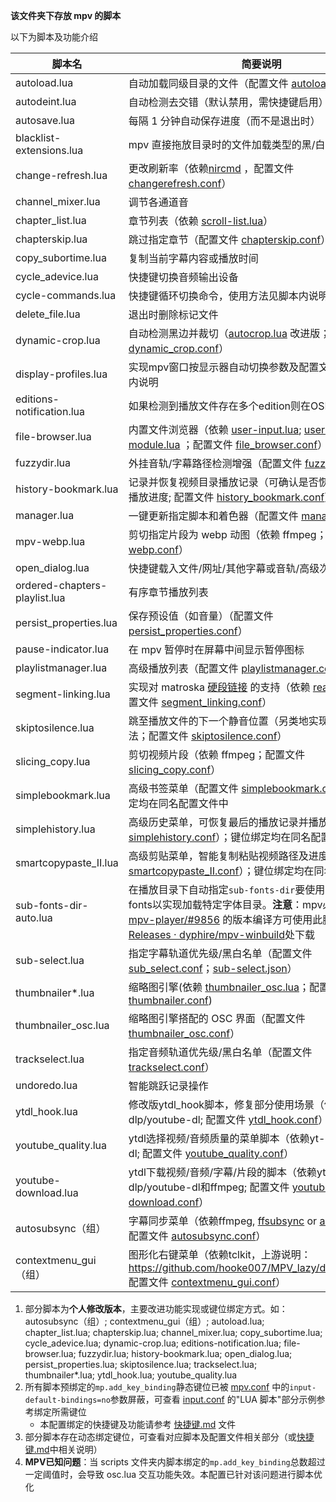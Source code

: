 **该文件夹下存放 mpv 的脚本**

以下为脚本及功能介绍

| 脚本名 | 简要说明 |
| --- | --- |
| autoload.lua | 自动加载同级目录的文件（配置文件 [autoload.conf](../script-opts/autoload.conf)） |
| autodeint.lua        | 自动检测去交错（默认禁用，需快捷键启用）       |
| autosave.lua         | 每隔 1 分钟自动保存进度（而不是退出时）  |
| blacklist-extensions.lua         | mpv 直接拖放目录时的文件加载类型的黑/白名单 |
| change-refresh.lua   | 更改刷新率（依赖[nircmd](https://www.nirsoft.net/utils/nircmd.html) ，配置文件 [changerefresh.conf](../script-opts/changerefresh.conf)） |
| channel_mixer.lua    | 调节各通道音                             |
| chapter_list.lua | 章节列表（依赖 [scroll-list.lua](../script-modules/scroll-list.lua)） |
| chapterskip.lua | 跳过指定章节（配置文件 [chapterskip.conf](../script-opts/chapterskip.conf)） |
| copy_subortime.lua | 复制当前字幕内容或播放时间 |
| cycle_adevice.lua | 快捷键切换音频输出设备 |
| cycle-commands.lua | 快捷键循环切换命令，使用方法见脚本内说明 |
| delete_file.lua | 退出时删除标记文件 |
| dynamic-crop.lua | 自动检测黑边并裁切（[autocrop.lua](https://github.com/mpv-player/mpv/blob/master/TOOLS/lua/autocrop.lua) 改进版；配置文件 [dynamic_crop.conf](../script-opts/dynamic_crop.conf)） |
| display-profiles.lua | 实现mpv窗口按显示器自动切换参数及配置文件，详见脚本内说明 |
| editions-notification.lua | 如果检测到播放文件存在多个edition则在OSD上提示 |
| file-browser.lua | 内置文件浏览器（依赖 [user-input.lua](../scripts/user-input.lua); [user-input-module.lua](../script-modules/user-input-module.lua) ；配置文件 [file_browser.conf](../script-opts/file_browser.conf)） |
| fuzzydir.lua | 外挂音轨/字幕路径检测增强（配置文件 [fuzzydir.conf](../script-opts/fuzzydir.conf)） |
| history-bookmark.lua | 记录并恢复视频目录播放记录（可确认是否恢复该目录上次播放进度; 配置文件 [history_bookmark.conf](../script-opts/history_bookmark.conf)） |
| manager.lua | 一键更新指定脚本和着色器（配置文件 [manager.json](../manager.json)） |
| mpv-webp.lua | 剪切指定片段为 webp 动图（依赖 ffmpeg；配置文件 [webp.conf](../script-opts/webp.conf)） |
| open_dialog.lua | 快捷键载入文件/网址/其他字幕或音轨/高级次字幕                  |
| ordered-chapters-playlist.lua | 有序章节播放列表 |
| persist_properties.lua | 保存预设值（如音量）（配置文件 [persist_properties.conf](../script-opts/persist_properties.conf)） |
| pause-indicator.lua | 在 mpv 暂停时在屏幕中间显示暂停图标 |
| playlistmanager.lua | 高级播放列表（配置文件 [playlistmanager.conf](../script-opts/playlistmanager.conf)） |
| segment-linking.lua | 实现对 matroska [硬段链接](https://www.ietf.org/archive/id/draft-ietf-cellar-matroska-06.html#name-hard-linking) 的支持（依赖  [read-file.lua](../script-modules/read-file.lua)；配置文件 [segment_linking.conf](../script-opts/segment_linking.conf)） |
| skiptosilence.lua | 跳至播放文件的下一个静音位置（另类地实现跳 op 的方法；配置文件 [skiptosilence.conf](../script-opts/skiptosilence.conf)） |
| slicing_copy.lua | 剪切视频片段（依赖 ffmpeg；配置文件 [slicing_copy.conf](../script-opts/slicing_copy.conf)） |
| simplebookmark.lua | 高级书签菜单（配置文件 [simplebookmark.conf](../script-opts/simplebookmark.conf)）；键位绑定均在同名配置文件中 |
| simplehistory.lua | 高级历史菜单，可恢复最后的播放记录并播放（配置文件 [simplehistory.conf](../script-opts/simplehistory.conf)）；键位绑定均在同名配置文件中 |
| smartcopypaste_II.lua        | 高级剪贴菜单，智能复制粘贴视频路径及进度（配置文件 [smartcopypaste_II.conf](../script-opts/smartcopypaste_II.conf)）；键位绑定均在同名配置文件中 |
| sub-fonts-dir-auto.lua | 在播放目录下自动指定`sub-fonts-dir`要使用的字体目录fonts以实现加载特定字体目录。**注意**：mpv必须以包含pr [mpv-player/#9856](https://github.com/mpv-player/mpv/pull/9856) 的版本编译方可使用此脚本，可在[Releases · dyphire/mpv-winbuild](https://github.com/dyphire/mpv-winbuild/releases)处下载 |
| sub-select.lua | 指定字幕轨道优先级/黑白名单（配置文件 [sub_select.conf](../script-opts/sub_select.conf)；[sub-select.json](../script-opts/sub-select.json)） |
| thumbnailer*.lua          | 缩略图引擎(依赖 [thumbnailer_osc.lua](../scripts/thumbnailer_osc.lua)；配置文件 [thumbnailer.conf](../script-opts/thumbnailer.conf)) |
| thumbnailer_osc.lua         | 缩略图引擎搭配的 OSC 界面（配置文件 [thumbnailer_osc.conf](../script-opts/thumbnailer_osc.conf)） |
| trackselect.lua               | 指定音频轨道优先级/黑白名单（配置文件 [trackselect.conf](../script-opts/trackselect.conf)） |
| undoredo.lua                  | 智能跳跃记录操作                                             |
| ytdl_hook.lua                  | 修改版ytdl_hook脚本，修复部分使用场景（依赖yt-dlp/youtube-dl; 配置文件 [ytdl_hook.conf](../script-opts/ytdl_hook.conf)） |
| youtube_quality.lua | ytdl选择视频/音频质量的菜单脚本（依赖yt-dlp/youtube-dl; 配置文件 [youtube_quality.conf](../script-opts/youtube_quality.conf)） |
| youtube-download.lua | ytdl下载视频/音频/字幕/片段的脚本（依赖yt-dlp/youtube-dl和ffmpeg; 配置文件 [youtube-download.conf](../script-opts/youtube-download.conf)） |
| autosubsync（组）         | 字幕同步菜单（依赖ffmpeg, [ffsubsync](https://github.com/smacke/ffsubsync) or [alass](https://github.com/dyphire/alass) or both; 配置文件 [autosubsync.conf](../script-opts/autosubsync.conf)） |
| contextmenu_gui（组）         | 图形化右键菜单（依赖tclkit，上游说明：https://github.com/hooke007/MPV_lazy/discussions/60; 配置文件 [contextmenu_gui.conf](../script-opts/contextmenu_gui.conf)） |
1. 部分脚本为**个人修改版本**，主要改进功能实现或键位绑定方式。如：autosubsync（组）; contextmenu_gui（组）; autoload.lua; chapter_list.lua; chapterskip.lua; channel_mixer.lua; copy_subortime.lua; cycle_adevice.lua; dynamic-crop.lua; editions-notification.lua; file-browser.lua; fuzzydir.lua; history-bookmark.lua; open_dialog.lua; persist_properties.lua; skiptosilence.lua; trackselect.lua; thumbnailer*.lua; ytdl_hook.lua; youtube_quality.lua
2. 所有脚本预绑定的`mp.add_key_binding`静态键位已被 [mpv.conf](../mpv.conf) 中的`input-default-bindings=no`参数屏蔽，可查看 [input.conf](../input.conf)  的"LUA 脚本"部分示例参考绑定所需键位  
   - 本配置绑定的快捷键及功能请参考 [快捷键.md](../快捷键.md) 文件
3. 部分脚本存在动态绑定键位，可查看对应脚本及配置文件相关部分（或[快捷键.md](../快捷键.md)中相关说明）
4. **MPV已知问题**：当 scripts 文件夹内脚本绑定的`mp.add_key_binding`总数超过一定阈值时，会导致 osc.lua 交互功能失效。本配置已针对该问题进行脚本优化

